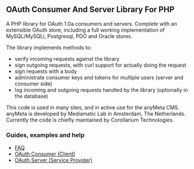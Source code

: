 ## OAuth Consumer And Server Library For PHP
A PHP library for OAuth 1.0a consumers and servers. Complete with an extensible OAuth store, including a full working implementation of MySQL/MySQLi, Postgresql, PDO and Oracle stores.

The library implements methods to:

 - verify incoming requests against the library
 - sign outgoing requests, with curl support for actually doing the request
 - sign requests with a body
 - administrate consumer keys and tokens for multiple users (server and consumer side)
 - log incoming and outgoing requests handled by the library (optionally in the database)

This code is used in many sites, and in active use for the anyMeta CMS. anyMeta is developed by Mediamatic Lab in Amsterdam, The Netherlands. Currently the code is chiefly maintained by Corollarium Technologies.

### Guides, examples and help

 - [FAQ](documentation/FAQ.MD)
 - [OAuth Consumer (Client)](documentation/CONSUMER.MD)
 - [OAuth Server (Service Provider)](documentation/SERVER.MD) 

